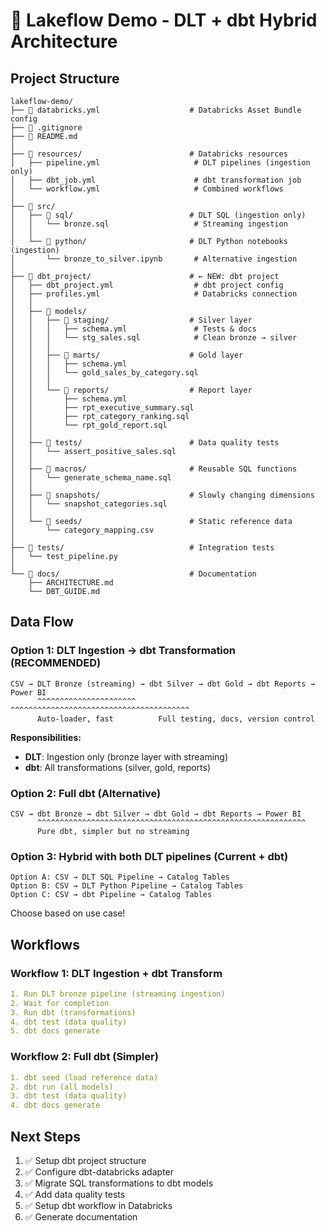 # 📁 Lakeflow Demo - DLT + dbt Hybrid Architecture

## Project Structure

```
lakeflow-demo/
├── 📄 databricks.yml                    # Databricks Asset Bundle config
├── 📄 .gitignore
├── 📄 README.md
│
├── 📂 resources/                        # Databricks resources
│   ├── pipeline.yml                     # DLT pipelines (ingestion only)
│   ├── dbt_job.yml                      # dbt transformation job
│   └── workflow.yml                     # Combined workflows
│
├── 📂 src/
│   ├── 📂 sql/                          # DLT SQL (ingestion only)
│   │   └── bronze.sql                   # Streaming ingestion
│   │
│   └── 📂 python/                       # DLT Python notebooks (ingestion)
│       └── bronze_to_silver.ipynb       # Alternative ingestion
│
├── 📂 dbt_project/                      # ← NEW: dbt project
│   ├── dbt_project.yml                  # dbt project config
│   ├── profiles.yml                     # Databricks connection
│   │
│   ├── 📂 models/
│   │   ├── 📂 staging/                  # Silver layer
│   │   │   ├── schema.yml               # Tests & docs
│   │   │   └── stg_sales.sql            # Clean bronze → silver
│   │   │
│   │   ├── 📂 marts/                    # Gold layer
│   │   │   ├── schema.yml
│   │   │   └── gold_sales_by_category.sql
│   │   │
│   │   └── 📂 reports/                  # Report layer
│   │       ├── schema.yml
│   │       ├── rpt_executive_summary.sql
│   │       ├── rpt_category_ranking.sql
│   │       └── rpt_gold_report.sql
│   │
│   ├── 📂 tests/                        # Data quality tests
│   │   └── assert_positive_sales.sql
│   │
│   ├── 📂 macros/                       # Reusable SQL functions
│   │   └── generate_schema_name.sql
│   │
│   ├── 📂 snapshots/                    # Slowly changing dimensions
│   │   └── snapshot_categories.sql
│   │
│   └── 📂 seeds/                        # Static reference data
│       └── category_mapping.csv
│
├── 📂 tests/                            # Integration tests
│   └── test_pipeline.py
│
└── 📂 docs/                             # Documentation
    ├── ARCHITECTURE.md
    └── DBT_GUIDE.md
```

## Data Flow

### Option 1: DLT Ingestion → dbt Transformation (RECOMMENDED)

```
CSV → DLT Bronze (streaming) → dbt Silver → dbt Gold → dbt Reports → Power BI
      ^^^^^^^^^^^^^^^^^^^^^^    ^^^^^^^^^^^^^^^^^^^^^^^^^^^^^^^^^^^^^^^^
      Auto-loader, fast          Full testing, docs, version control
```

**Responsibilities:**
- **DLT**: Ingestion only (bronze layer with streaming)
- **dbt**: All transformations (silver, gold, reports)

### Option 2: Full dbt (Alternative)

```
CSV → dbt Bronze → dbt Silver → dbt Gold → dbt Reports → Power BI
      ^^^^^^^^^^^^^^^^^^^^^^^^^^^^^^^^^^^^^^^^^^^^^^^^^^^^^^^^^^^^
      Pure dbt, simpler but no streaming
```

### Option 3: Hybrid with both DLT pipelines (Current + dbt)

```
Option A: CSV → DLT SQL Pipeline → Catalog Tables
Option B: CSV → DLT Python Pipeline → Catalog Tables
Option C: CSV → dbt Pipeline → Catalog Tables
```

Choose based on use case!

## Workflows

### Workflow 1: DLT Ingestion + dbt Transform
```yaml
1. Run DLT bronze pipeline (streaming ingestion)
2. Wait for completion
3. Run dbt (transformations)
4. dbt test (data quality)
5. dbt docs generate
```

### Workflow 2: Full dbt (Simpler)
```yaml
1. dbt seed (load reference data)
2. dbt run (all models)
3. dbt test (data quality)
4. dbt docs generate
```

## Next Steps

1. ✅ Setup dbt project structure
2. ✅ Configure dbt-databricks adapter
3. ✅ Migrate SQL transformations to dbt models
4. ✅ Add data quality tests
5. ✅ Setup dbt workflow in Databricks
6. ✅ Generate documentation
